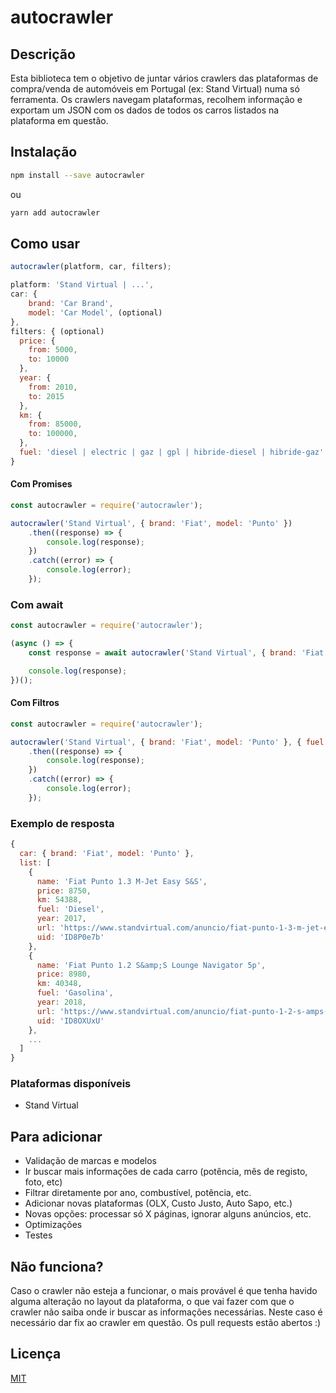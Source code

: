 # autocrawler

## Descrição
Esta biblioteca tem o objetivo de juntar vários crawlers das plataformas de compra/venda de automóveis em Portugal (ex: Stand Virtual) numa só ferramenta. Os crawlers navegam plataformas, recolhem informação e exportam um JSON com os dados de todos os carros listados na plataforma em questão.

## Instalação

```bash
npm install --save autocrawler
```

ou

```bash
yarn add autocrawler
```

## Como usar

```javascript
autocrawler(platform, car, filters);
```

```javascript
platform: 'Stand Virtual | ...',
car: {
	brand: 'Car Brand',
	model: 'Car Model', (optional)
},
filters: { (optional)
  price: { 
    from: 5000,
    to: 10000
  },
  year: {
    from: 2010,
    to: 2015
  },
  km: {
    from: 85000,
    to: 100000,
  },
  fuel: 'diesel | electric | gaz | gpl | hibride-diesel | hibride-gaz'
}
```

#### Com Promises
```javascript
const autocrawler = require('autocrawler');

autocrawler('Stand Virtual', { brand: 'Fiat', model: 'Punto' })
	.then((response) => {
		console.log(response);
	})
	.catch((error) => {
		console.log(error);
	});
```

### Com await
```javascript
const autocrawler = require('autocrawler');

(async () => {
	const response = await autocrawler('Stand Virtual', { brand: 'Fiat', model: 'Punto' });

	console.log(response);
})();
```

#### Com Filtros
```javascript
const autocrawler = require('autocrawler');

autocrawler('Stand Virtual', { brand: 'Fiat', model: 'Punto' }, { fuel: 'diesel', price: { to: 6500 } })
	.then((response) => {
		console.log(response);
	})
	.catch((error) => {
		console.log(error);
	});
```

### Exemplo de resposta
```javascript
{
  car: { brand: 'Fiat', model: 'Punto' },
  list: [
    {
      name: 'Fiat Punto 1.3 M-Jet Easy S&S',
      price: 8750,
      km: 54388,
      fuel: 'Diesel',
      year: 2017,
      url: 'https://www.standvirtual.com/anuncio/fiat-punto-1-3-m-jet-easy-s-s-ID8P0e7b.html',
      uid: 'ID8P0e7b'
    },
    {
      name: 'Fiat Punto 1.2 S&amp;S Lounge Navigator 5p',
      price: 8980,
      km: 40348,
      fuel: 'Gasolina',
      year: 2018,
      url: 'https://www.standvirtual.com/anuncio/fiat-punto-1-2-s-amps-lounge-navigator-5p-ID8OXUxU.html',
      uid: 'ID8OXUxU'
    },
	...
  ]
}
```

### Plataformas disponíveis

- Stand Virtual

## Para adicionar
- Validação de marcas e modelos
- Ir buscar mais informações de cada carro (potência, mês de registo, foto, etc)
- Filtrar diretamente por ano, combustível, potência, etc.
- Adicionar novas plataformas (OLX, Custo Justo, Auto Sapo, etc.)
- Novas opções: processar só X páginas, ignorar alguns anúncios, etc.
- Optimizações
- Testes

## Não funciona?
Caso o crawler não esteja a funcionar, o mais provável é que tenha havido alguma alteração no layout da plataforma, o que vai fazer com que o crawler não saiba onde ir buscar as informações necessárias. Neste caso é necessário dar fix ao crawler em questão. Os pull requests estão abertos :)

## Licença
[MIT](https://github.com/bruxo00/autocrawler/blob/main/LICENSE)

